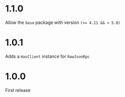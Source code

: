# 1.1.0

Allow the `base` package with version `(>= 4.11 && < 5.0)`

# 1.0.1

Adds a `HasClient` instance for `RawJsonRpc`

# 1.0.0

First release
